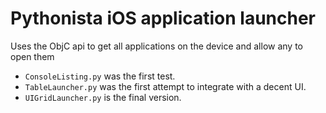 # Pythonista iOS application launcher

Uses the ObjC api to get all applications on the device and allow any to open them

* `ConsoleListing.py` was the first test.
* `TableLauncher.py` was the first attempt to integrate with a decent UI.
* `UIGridLauncher.py` is the final version.